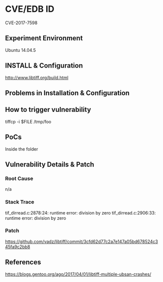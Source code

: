 # CVE/EDB ID
CVE-2017-7598
## Experiment Environment
Ubuntu 14.04.5
## INSTALL & Configuration
http://www.libtiff.org/build.html
## Problems in Installation & Configuration

## How to trigger vulnerability
tiffcp -i $FILE /tmp/foo
## PoCs
Inside the folder
## Vulnerability Details & Patch

### Root Cause
n/a
### Stack Trace
tif_dirread.c:2878:24: runtime error: division by zero
tif_dirread.c:2906:33: runtime error: division by zero
### Patch
https://github.com/vadz/libtiff/commit/3cfd62d77c2a7e147a05bd678524c345fa9c2bb8
## References
https://blogs.gentoo.org/ago/2017/04/01/libtiff-multiple-ubsan-crashes/